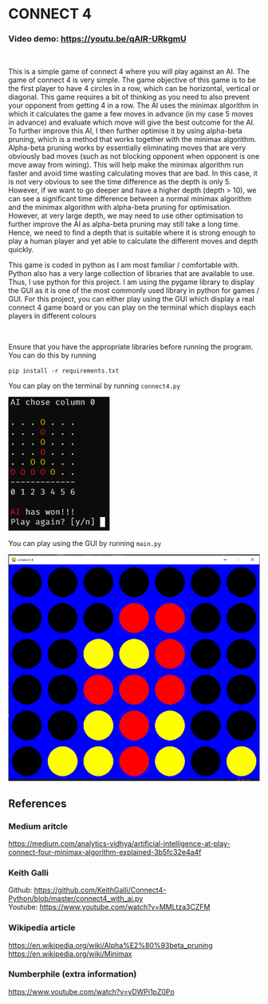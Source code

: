 # CONNECT 4

### Video demo: https://youtu.be/qAlR-URkgmU  

<br>

This is a simple game of connect 4 where you will play against an AI.
The game of connect 4 is very simple. The game objective of this game is 
to be the first player to have 4 circles in a row, which can be horizontal, 
vertical or diagonal. This game requires a bit of thinking as you need to
also prevent your opponent from getting 4 in a row. The AI uses the minimax 
algorithm in which it calculates the game a few moves in advance (in my case 
5 moves in advance) and evaluate which move will give the best outcome for the
AI. To further improve this AI, I then further optimise it by using alpha-beta
pruning, which is a method that works together with the minimax algorithm. 
Alpha-beta pruning works by essentially eliminating moves that are very 
obviously bad moves (such as not blocking opponent when opponent is one move 
away from wining). This will help make the minimax algorithm run faster 
and avoid time wasting calculating moves that are bad. In this case, it is not
very obvious to see the time difference as the depth is only 5. However, if we
want to go deeper and have a higher depth (depth > 10), we can see a 
significant time difference between a normal minimax algorithm and the minimax
algorithm with alpha-beta pruning for optimisation. However, at very large 
depth, we may need to use other optimisation to further improve the AI as 
alpha-beta pruning may still take a long time. Hence, we need to find a depth
that is suitable where it is strong enough to play a human player and yet able
to calculate the different moves and depth quickly.

This game is coded in python as I am most familiar / comfortable with. Python
also has a very large collection of libraries that are available to use. 
Thus, I use python for this project. I am using the pygame library to display
the GUI as it is one of the most commonly used library in python for games 
/ GUI. For this project, you can either play using the GUI which display a 
real connect 4 game board or you can play on the terminal which displays 
each players in different colours

<br>

Ensure that you have the appropriate libraries before running the program. You can do this by running
```
pip install -r requirements.txt
```

You can play on the terminal by running `connect4.py`

![](images/terminal.png)

You can play using the GUI by running `main.py`

![](images/gui.png)


## References

### Medium aritcle  
https://medium.com/analytics-vidhya/artificial-intelligence-at-play-connect-four-minimax-algorithm-explained-3b5fc32e4a4f

### Keith Galli  
Github: https://github.com/KeithGalli/Connect4-Python/blob/master/connect4_with_ai.py  
Youtube: https://www.youtube.com/watch?v=MMLtza3CZFM

### Wikipedia article  
https://en.wikipedia.org/wiki/Alpha%E2%80%93beta_pruning
https://en.wikipedia.org/wiki/Minimax

### Numberphile (extra information)
https://www.youtube.com/watch?v=yDWPi1pZ0Po